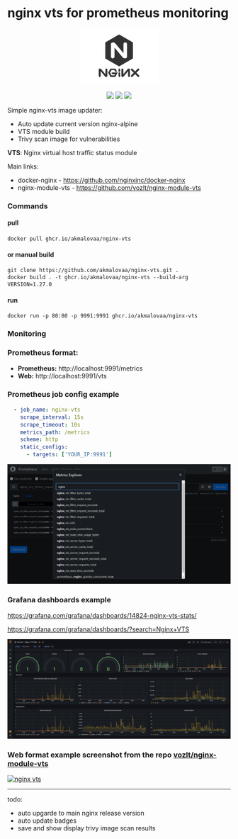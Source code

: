 # nginx vts for prometheus monitoring

<p align="center">
	<img src="./.github/img/nginx.png">
	<br><br>
  <img src="https://img.shields.io/badge/OS-alpine-0e5980.svg?style=for-the-badge">
	<img src="https://img.shields.io/badge/version-1.27.5-green.svg?style=for-the-badge">
  <img src="https://img.shields.io/badge/size-49MB-blue.svg?style=for-the-badge">
</p>

Simple nginx-vts image updater:
- Auto update current version nginx-alpine 
- VTS module build 
- Trivy scan image for vulnerabilities

**VTS**: Nginx virtual host traffic status module

Main links:
- docker-nginx - https://github.com/nginxinc/docker-nginx
- nginx-module-vts - https://github.com/vozlt/nginx-module-vts

### Commands 

#### pull
```shell
docker pull ghcr.io/akmalovaa/nginx-vts
```

#### or manual build
```shell
git clone https://github.com/akmalovaa/nginx-vts.git .
docker build . -t ghcr.io/akmalovaa/nginx-vts --build-arg VERSION=1.27.0
```

#### run
```shell
docker run -p 80:80 -p 9991:9991 ghcr.io/akmalovaa/nginx-vts
```


### Monitoring

### Prometheus format:

- **Prometheus:** http://localhost:9991/metrics
- **Web:** http://localhost:9991/vts

### Prometheus job config example

```YAML
  - job_name: nginx-vts
    scrape_interval: 15s
    scrape_timeout: 10s
    metrics_path: /metrics
    scheme: http
    static_configs:
      - targets: ['YOUR_IP:9991']
```

[![nginx prometheus](./.github/img/nginx_prometheus.png)](./.github/img/nginx_prometheus.png)


### Grafana dashboards example

https://grafana.com/grafana/dashboards/14824-nginx-vts-stats/

https://grafana.com/grafana/dashboards/?search=Nginx+VTS

[![nginx grafana](./.github/img/nginx_grafana.png)](./.github/img/nginx_grafana.png)


### Web format example screenshot from the repo [vozlt/nginx-module-vts](https://github.com/vozlt/nginx-module-vts)

[![nginx vts](https://cloud.githubusercontent.com/assets/3648408/23890539/a4c0de18-08d5-11e7-9a8b-448662454854.png)](https://cloud.githubusercontent.com/assets/3648408/23890539/a4c0de18-08d5-11e7-9a8b-448662454854.png)


---
todo:
- auto upgarde to main nginx release version
- auto update badges
- save and show display trivy image scan results
